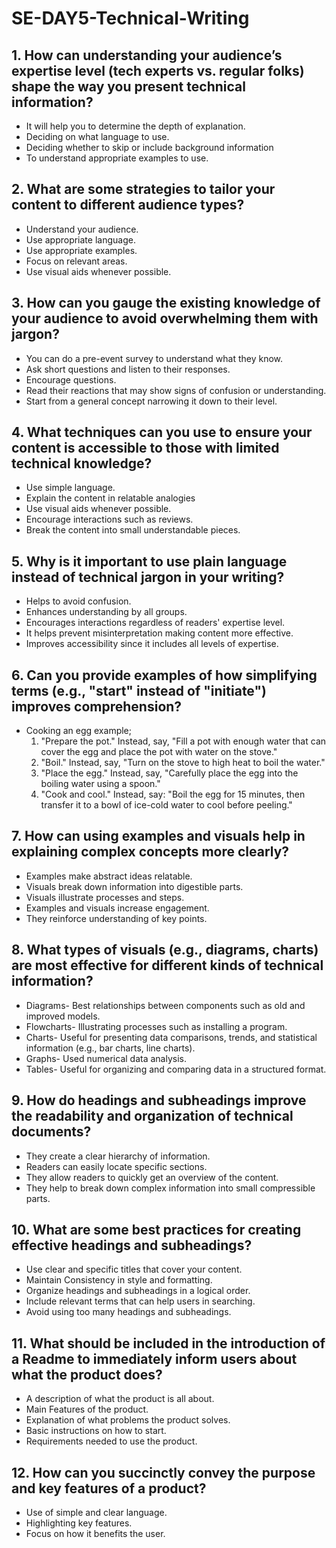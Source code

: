 # SE-DAY5-Technical-Writing
## 1. How can understanding your audience’s expertise level (tech experts vs. regular folks) shape the way you present technical information?
- It will help you to determine the depth of explanation.
- Deciding on what language to use.
- Deciding whether to skip or include background information
- To understand appropriate examples to use.

## 2. What are some strategies to tailor your content to different audience types?
- Understand your audience.
- Use appropriate language.
- Use appropriate examples.
- Focus on relevant areas.
- Use visual aids whenever possible.

## 3. How can you gauge the existing knowledge of your audience to avoid overwhelming them with jargon?
- You can do a pre-event  survey to understand what they know.
- Ask short questions and listen to their responses.
- Encourage questions.
- Read their reactions that may show signs of confusion or understanding.
- Start from a general concept narrowing it down to their level.

## 4. What techniques can you use to ensure your content is accessible to those with limited technical knowledge?
- Use simple language.
- Explain the content in relatable analogies
- Use visual aids whenever possible.
- Encourage interactions such as reviews.
- Break the content into small understandable pieces.

## 5. Why is it important to use plain language instead of technical jargon in your writing?
- Helps to avoid confusion.
- Enhances understanding by all groups.
- Encourages interactions regardless of readers' expertise level.
- It helps prevent misinterpretation making content more effective.
- Improves accessibility since it includes all levels of expertise.
  
## 6. Can you provide examples of how simplifying terms (e.g., "start" instead of "initiate") improves comprehension?
- Cooking an egg example;
  1. "Prepare the pot." Instead, say, "Fill a pot with enough water that can cover the egg and place the pot with water on the stove."
  2. "Boil." Instead, say, "Turn on the stove to high heat to boil the water."
  3. "Place the egg." Instead, say, "Carefully place the egg into the boiling water using a spoon."
  4. "Cook and cool." Instead, say: "Boil the egg for 15 minutes, then transfer it to a bowl of ice-cold water to cool before peeling."

## 7. How can using examples and visuals help in explaining complex concepts more clearly?
- Examples make abstract ideas relatable.
- Visuals break down information into digestible parts.
- Visuals illustrate processes and steps.
- Examples and visuals increase engagement.
- They reinforce understanding of key points.
  
## 8. What types of visuals (e.g., diagrams, charts) are most effective for different kinds of technical information?
- Diagrams- Best relationships between components such as old and improved models.
- Flowcharts- Illustrating processes such as installing a program.
- Charts- Useful for presenting data comparisons, trends, and statistical information (e.g., bar charts, line charts).
- Graphs- Used numerical data analysis.
- Tables- Useful for organizing and comparing data in a structured format.

## 9. How do headings and subheadings improve the readability and organization of technical documents?
- They create a clear hierarchy of information.
- Readers can easily locate specific sections.
- They allow readers to quickly get an overview of the content.
- They help to break down complex information into small compressible parts.

## 10. What are some best practices for creating effective headings and subheadings?
- Use clear and specific titles that cover your content.
- Maintain Consistency in style and formatting.
- Organize headings and subheadings in a logical order.
- Include relevant terms that can help users in searching.
- Avoid using too many headings and subheadings.

## 11. What should be included in the introduction of a Readme to immediately inform users about what the product does?
- A description of what the product is all about.
- Main Features of the product.
- Explanation of what problems the product solves.
- Basic instructions on how to start.
- Requirements needed to use the product.
## 12. How can you succinctly convey the purpose and key features of a product?
- Use of simple and clear language.
- Highlighting key features.
- Focus on how it benefits the user.
